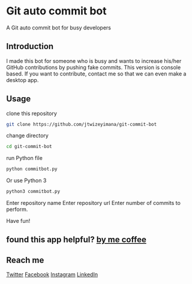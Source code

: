 # Git auto commit bot
A Git auto commit bot for busy developers

## Introduction
I made this bot for someone who is busy and wants to increase his/her GitHub contributions by pushing fake commits.
This version is console based. If you want to contribute, contact me so that we can even make a desktop app.

## Usage
clone this repository

```bash
git clone https://github.com/jtwizeyimana/git-commit-bot
```

change directory

```bash
cd git-commit-bot
```
run Python file
```bash
python commitbot.py
```
Or use Python 3
```bash
python3 commitbot.py
```
Enter repository name
Enter repository url
Enter number of commits to perform.

Have fun!

## found this app helpful? [by me coffee]()

## Reach me
[Twitter](https://twitter.com/jacquesSandberg)
[Facebook](https://www.facebook.com/jacquessmith.sandber.5/)
[Instagram](https://www.instagram.com/sandberg_smith/)
[LinkedIn](https://www.linkedin.com/in/jacques-twizeyimana-063a29181/)
